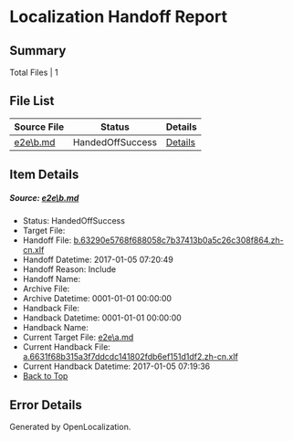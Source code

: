 # <a name='report-top'></a> Localization Handoff Report

## Summary
 Total Files | 1

## File List
 Source File | Status | Details 
 ----------- | ------ | ------- 
 [e2e\b.md](https://github.com/OpenLocalizationTestOrg/ol-test0/blob/b751803f9baa00b20f1d139db8bb1bd704ae5869/e2e/b.md) | HandedOffSuccess | [Details](#cefc4e0d3e3d6564f45a07ec6d060a22614d3ebe2)

## Item Details
##### <a name='cefc4e0d3e3d6564f45a07ec6d060a22614d3ebe2'></a> Source: [e2e\b.md](https://github.com/OpenLocalizationTestOrg/ol-test0/blob/b751803f9baa00b20f1d139db8bb1bd704ae5869/e2e/b.md)
* Status: HandedOffSuccess
* Target File: 
* Handoff File: [b.63290e5768f688058c7b37413b0a5c26c308f864.zh-cn.xlf](https://github.com/OpenLocalizationTestOrg/ol-test0-handoff/blob/7db0d2d2f28fbbd97a7320c157760185444a5b3a/ol-handoff/OpenLocalizationTestOrg/ol-test0-zhcn/shujia/ht/b.63290e5768f688058c7b37413b0a5c26c308f864.zh-cn.xlf)
* Handoff Datetime: 2017-01-05 07:20:49
* Handoff Reason: Include
* Handoff Name: 
* Archive File: 
* Archive Datetime: 0001-01-01 00:00:00
* Handback File: 
* Handback Datetime: 0001-01-01 00:00:00
* Handback Name: 
* Current Target File: [e2e\a.md](https://github.com/OpenLocalizationTestOrg/ol-test0-zhcn/blob/39971e9c2e7043c1a3e91dd3500399dfc9208dcf/e2e/a.md)
* Current Handback File: [a.6631f68b315a3f7ddcdc141802fdb6ef151d1df2.zh-cn.xlf](https://github.com/OpenLocalizationTestOrg/ol-test0-handback/blob/8b58c99032a078a07cbf735a69501ea199216abc/ol-handback/OpenLocalizationTestOrg/ol-test0-zhcn/shujia/ht/a.6631f68b315a3f7ddcdc141802fdb6ef151d1df2.zh-cn.xlf)
* Current Handback Datetime: 2017-01-05 07:19:36
* [Back to Top](#report-top)


## Error Details

Generated by OpenLocalization.
